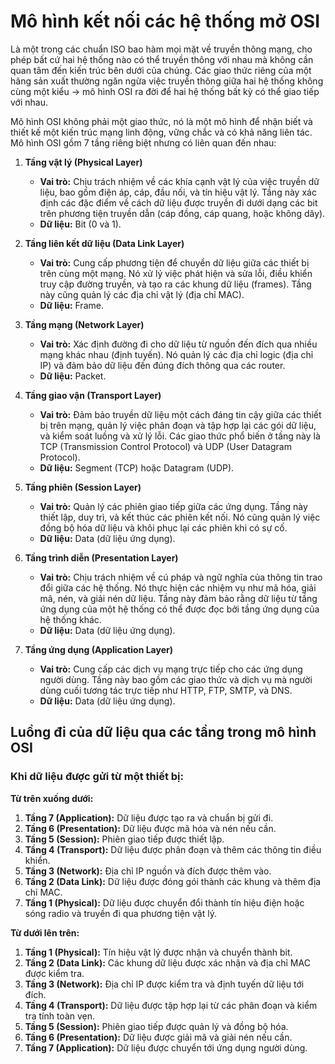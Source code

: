 # Mô hình kết nối các hệ thống mở OSI

Là một trong các chuẩn ISO bao hàm mọi mặt về truyền thông mạng, cho phép bất cứ hai hệ thống nào có thể truyền thông với nhau mà không cần quan tâm đến kiến trúc bên dưới của chúng. Các giao thức riêng của một hãng sản xuất thường ngăn ngừa việc truyền thông giữa hai hệ thống không cùng một kiểu -> mô hình OSI ra đời để hai hệ thống bất kỳ có thể giao tiếp với nhau.

Mô hình OSI không phải một giao thức, nó là một mô hình để nhận biết và thiết kế một kiến trúc mạng linh động, vững chắc và có khả năng liên tác. Mô hình OSI gồm 7 tầng riêng biệt nhưng có liên quan đến nhau:

1. **Tầng vật lý (Physical Layer)**
   - **Vai trò:** Chịu trách nhiệm về các khía cạnh vật lý của việc truyền dữ liệu, bao gồm điện áp, cáp, đầu nối, và tín hiệu vật lý. Tầng này xác định các đặc điểm về cách dữ liệu được truyền đi dưới dạng các bit trên phương tiện truyền dẫn (cáp đồng, cáp quang, hoặc không dây).
   - **Dữ liệu:** Bit (0 và 1).

2. **Tầng liên kết dữ liệu (Data Link Layer)**
   - **Vai trò:** Cung cấp phương tiện để chuyển dữ liệu giữa các thiết bị trên cùng một mạng. Nó xử lý việc phát hiện và sửa lỗi, điều khiển truy cập đường truyền, và tạo ra các khung dữ liệu (frames). Tầng này cũng quản lý các địa chỉ vật lý (địa chỉ MAC).
   - **Dữ liệu:** Frame.

3. **Tầng mạng (Network Layer)**
   - **Vai trò:** Xác định đường đi cho dữ liệu từ nguồn đến đích qua nhiều mạng khác nhau (định tuyến). Nó quản lý các địa chỉ logic (địa chỉ IP) và đảm bảo dữ liệu đến đúng đích thông qua các router.
   - **Dữ liệu:** Packet.

4. **Tầng giao vận (Transport Layer)**
   - **Vai trò:** Đảm bảo truyền dữ liệu một cách đáng tin cậy giữa các thiết bị trên mạng, quản lý việc phân đoạn và tập hợp lại các gói dữ liệu, và kiểm soát luồng và xử lý lỗi. Các giao thức phổ biến ở tầng này là TCP (Transmission Control Protocol) và UDP (User Datagram Protocol).
   - **Dữ liệu:** Segment (TCP) hoặc Datagram (UDP).

5. **Tầng phiên (Session Layer)**
   - **Vai trò:** Quản lý các phiên giao tiếp giữa các ứng dụng. Tầng này thiết lập, duy trì, và kết thúc các phiên kết nối. Nó cũng quản lý việc đồng bộ hóa dữ liệu và khôi phục lại các phiên khi có sự cố.
   - **Dữ liệu:** Data (dữ liệu ứng dụng).

6. **Tầng trình diễn (Presentation Layer)**
   - **Vai trò:** Chịu trách nhiệm về cú pháp và ngữ nghĩa của thông tin trao đổi giữa các hệ thống. Nó thực hiện các nhiệm vụ như mã hóa, giải mã, nén, và giải nén dữ liệu. Tầng này đảm bảo rằng dữ liệu từ tầng ứng dụng của một hệ thống có thể được đọc bởi tầng ứng dụng của hệ thống khác.
   - **Dữ liệu:** Data (dữ liệu ứng dụng).

7. **Tầng ứng dụng (Application Layer)**
   - **Vai trò:** Cung cấp các dịch vụ mạng trực tiếp cho các ứng dụng người dùng. Tầng này bao gồm các giao thức và dịch vụ mà người dùng cuối tương tác trực tiếp như HTTP, FTP, SMTP, và DNS.
   - **Dữ liệu:** Data (dữ liệu ứng dụng).

## Luồng đi của dữ liệu qua các tầng trong mô hình OSI

### Khi dữ liệu được gửi từ một thiết bị:

**Từ trên xuống dưới:**
1. **Tầng 7 (Application):** Dữ liệu được tạo ra và chuẩn bị gửi đi.
2. **Tầng 6 (Presentation):** Dữ liệu được mã hóa và nén nếu cần.
3. **Tầng 5 (Session):** Phiên giao tiếp được thiết lập.
4. **Tầng 4 (Transport):** Dữ liệu được phân đoạn và thêm các thông tin điều khiển.
5. **Tầng 3 (Network):** Địa chỉ IP nguồn và đích được thêm vào.
6. **Tầng 2 (Data Link):** Dữ liệu được đóng gói thành các khung và thêm địa chỉ MAC.
7. **Tầng 1 (Physical):** Dữ liệu được chuyển đổi thành tín hiệu điện hoặc sóng radio và truyền đi qua phương tiện vật lý.

**Từ dưới lên trên:**
1. **Tầng 1 (Physical):** Tín hiệu vật lý được nhận và chuyển thành bit.
2. **Tầng 2 (Data Link):** Các khung dữ liệu được xác nhận và địa chỉ MAC được kiểm tra.
3. **Tầng 3 (Network):** Địa chỉ IP được kiểm tra và định tuyến dữ liệu tới đích.
4. **Tầng 4 (Transport):** Dữ liệu được tập hợp lại từ các phân đoạn và kiểm tra tính toàn vẹn.
5. **Tầng 5 (Session):** Phiên giao tiếp được quản lý và đồng bộ hóa.
6. **Tầng 6 (Presentation):** Dữ liệu được giải mã và giải nén nếu cần.
7. **Tầng 7 (Application):** Dữ liệu được chuyển tới ứng dụng người dùng.
